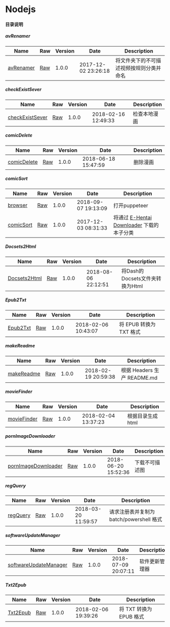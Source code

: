 # Nodejs

#### 目录说明

##### avRenamer

Name | Raw | Version | Date | Description
--- | --- | --- | --- | ---
[avRenamer](avRenamer/index.js) | [Raw](https://github.com/dodying/Nodejs/raw/master/avRenamer/index.js) | 1.0.0 | 2017-12-02 23:26:18 | 将文件夹下的不可描述视频按规则分类并命名

##### checkExistSever

Name | Raw | Version | Date | Description
--- | --- | --- | --- | ---
[checkExistSever](checkExistSever/index.js) | [Raw](https://github.com/dodying/Nodejs/raw/master/checkExistSever/index.js) | 1.0.0 | 2018-02-16 12:49:33 | 检查本地漫画

##### comicDelete

Name | Raw | Version | Date | Description
--- | --- | --- | --- | ---
[comicDelete](comicDelete/index.js) | [Raw](https://github.com/dodying/Nodejs/raw/master/comicDelete/index.js) | 1.0.0 | 2018-06-18 15:47:59 | 删除漫画

##### comicSort

Name | Raw | Version | Date | Description
--- | --- | --- | --- | ---
[browser](comicSort/browser.js) | [Raw](https://github.com/dodying/Nodejs/raw/master/comicSort/browser.js) | 1.0.0 | 2018-09-07 19:13:09 | 打开puppeteer
[comicSort](comicSort/index.js) | [Raw](https://github.com/dodying/Nodejs/raw/master/comicSort/index.js) | 1.0.0 | 2017-12-03 08:31:33 | 将通过 [E-Hentai Downloader](https://github.com/ccloli/E-Hentai-Downloader) 下载的本子分类

##### Docsets2Html

Name | Raw | Version | Date | Description
--- | --- | --- | --- | ---
[Docsets2Html](Docsets2Html/index.js) | [Raw](https://github.com/dodying/Nodejs/raw/master/Docsets2Html/index.js) | 1.0.0 | 2018-08-06 22:12:51 | 将Dash的Docsets文件夹转换为Html

##### Epub2Txt

Name | Raw | Version | Date | Description
--- | --- | --- | --- | ---
[Epub2Txt](Epub2Txt/index.js) | [Raw](https://github.com/dodying/Nodejs/raw/master/Epub2Txt/index.js) | 1.0.0 | 2018-02-06 10:43:07 | 将 EPUB 转换为 TXT 格式

##### makeReadme

Name | Raw | Version | Date | Description
--- | --- | --- | --- | ---
[makeReadme](makeReadme/index.js) | [Raw](https://github.com/dodying/Nodejs/raw/master/makeReadme/index.js) | 1.0.0 | 2018-02-19 20:59:38 | 根据 Headers 生产 README.md

##### movieFinder

Name | Raw | Version | Date | Description
--- | --- | --- | --- | ---
[movieFinder](movieFinder/index.js) | [Raw](https://github.com/dodying/Nodejs/raw/master/movieFinder/index.js) | 1.0.0 | 2018-02-04 13:37:23 | 根据目录生成html

##### pornImageDownloader

Name | Raw | Version | Date | Description
--- | --- | --- | --- | ---
[pornImageDownloader](pornImageDownloader/index.js) | [Raw](https://github.com/dodying/Nodejs/raw/master/pornImageDownloader/index.js) | 1.0.0 | 2018-06-20 15:52:36 | 下载不可描述图

##### regQuery

Name | Raw | Version | Date | Description
--- | --- | --- | --- | ---
[regQuery](regQuery/index.js) | [Raw](https://github.com/dodying/Nodejs/raw/master/regQuery/index.js) | 1.0.0 | 2018-03-20 11:59:57 | 请求注册表并复制为 batch/powershell 格式

##### softwareUpdateManager

Name | Raw | Version | Date | Description
--- | --- | --- | --- | ---
[softwareUpdateManager](softwareUpdateManager/index.js) | [Raw](https://github.com/dodying/Nodejs/raw/master/softwareUpdateManager/index.js) | 1.0.0 | 2018-07-09 20:07:11 | 软件更新管理器

##### Txt2Epub

Name | Raw | Version | Date | Description
--- | --- | --- | --- | ---
[Txt2Epub](Txt2Epub/index.js) | [Raw](https://github.com/dodying/Nodejs/raw/master/Txt2Epub/index.js) | 1.0.0 | 2018-02-06 19:39:26 | 将 TXT 转换为 EPUB 格式
